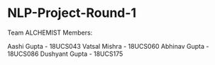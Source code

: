 # NLP-Project-Round-1
Team ALCHEMIST
Members:

Aashi Gupta - 18UCS043
Vatsal Mishra - 18UCS060
Abhinav Gupta - 18UCS086
Dushyant Gupta - 18UCS175
